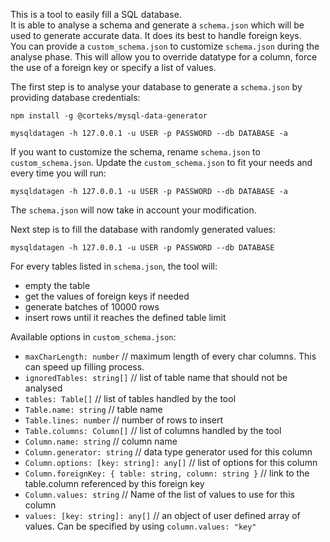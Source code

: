 This is a tool to easily fill a SQL database.  
It is able to analyse a schema and generate a `schema.json` which will be used to generate accurate data. It does its best to handle foreign keys.  
You can provide a `custom_schema.json` to customize `schema.json` during the analyse phase. This will allow you to override datatype for a column, force the use of a foreign key
or specify a list of values.  

The first step is to analyse your database to generate a `schema.json` by providing database credentials:
````
npm install -g @corteks/mysql-data-generator

mysqldatagen -h 127.0.0.1 -u USER -p PASSWORD --db DATABASE -a
````

If you want to customize the schema, rename `schema.json` to `custom_schema.json`.
Update the `custom_schema.json` to fit your needs and every time you will run:
````
mysqldatagen -h 127.0.0.1 -u USER -p PASSWORD --db DATABASE -a
````

The `schema.json` will now take in account your modification.

Next step is to fill the database with randomly generated values:
````
mysqldatagen -h 127.0.0.1 -u USER -p PASSWORD --db DATABASE
````

For every tables listed in `schema.json`, the tool will:
* empty the table
* get the values of foreign keys if needed
* generate batches of 10000 rows
* insert rows until it reaches the defined table limit

Available options in `custom_schema.json`:
* `maxCharLength: number` // maximum length of every char columns. This can speed up 
filling process.
* `ignoredTables: string[]` // list of table name that should not be analysed
* `tables: Table[]` // list of tables handled by the tool
* `Table.name: string` // table name
* `Table.lines: number` // number of rows to insert
* `Table.columns: Column[]` // list of columns handled by the tool
* `Column.name: string` // column name
* `Column.generator: string` // data type generator used for this column
* `Column.options: [key: string]: any[]` // list of options for this column
* `Column.foreignKey: { table: string, column: string }` // link to the table.column referenced by this foreign key
* `Column.values: string` // Name of the list of values to use for this column
* `values: [key: string]: any[]` // an object of user defined array of values. Can be specified by using `column.values: "key"`